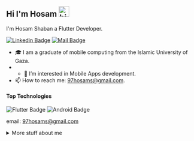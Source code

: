 ## Hi I'm Hosam <img src="https://user-images.githubusercontent.com/1303154/88677602-1635ba80-d120-11ea-84d8-d263ba5fc3c0.gif" width="28px" height="28px" alt="hi">

I'm Hosam Shaban a Flutter Developer.

[![Linkedin Badge](https://img.shields.io/badge/-hosam-0e76a8?style=flat&labelColor=0e76a8&logo=linkedin&logoColor=white)](https://www.linkedin.com/in/hosam-shaban-b5b1061aa/)
 [![Mail Badge](https://img.shields.io/badge/-hosam-c0392b?style=flat&labelColor=c0392b&logo=gmail&logoColor=white)](mailto:97hosams@gmail.com)

<!-- TODO: Add last video link -->

- 🎓 I am a graduate of mobile computing from the Islamic University of Gaza.
- - 🤔 I’m interested in Mobile Apps development.
- 📫 How to reach me: 97hosams@gmail.com.

#### Top Technologies

<!-- TODO: Make technologies links takes you to repositories -->

![Flutter Badge](https://img.shields.io/badge/-Flutter-61DBFB?style=for-the-badge&labelColor=black&logo=flutter&logoColor=61DBFB)
![Android Badge](https://img.shields.io/badge/-Android-3C873A?style=for-the-badge&labelColor=white&logo=android&logoColor=3C873A)


email: 97hosams@gmail.com

<details>
<summary>
  More stuff about me
</summary>

<br >

I am a programmer mobile applications using Android, and I have apps from Android, Then I  programming a flutter frame and started learning it. I have many works from it, and now I am still developing myself in it in order to enter the labor market with an excellent exhibition of works.
#### Coding Stats

<!--START_SECTION:waka-->
```text
Flutter      15 hrs 41 mins  ████████████████████▓░░░░   82.29 % 
Android      1 hr 50 mins    ██▒░░░░░░░░░░░░░░░░░░░░░░   09.61 % 
Other        2 mins          ░░░░░░░░░░░░░░░░░░░░░░░░░   00.25 % 
```
<!--END_SECTION:waka-->


</details>
